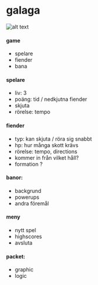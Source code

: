 # galaga

![alt text](https://assets.website-files.com/5f43cd133f29b72551b85631/6070cd1dedfe76229645f9cf_Screen-Shot-2020-08-13-at-2.27.png)

#### game
- spelare
- fiender
- bana

#### spelare
- liv: 3
- poäng: tid / nedkjutna fiender
- skjuta
- rörelse: tempo

#### fiender
- typ: kan skjuta / röra sig snabbt
- hp: hur många skott krävs
- rörelse: tempo, directions
- kommer in från vilket håll?
- formation ?

#### banor:
- backgrund
- powerups
- andra föremål

#### meny
- nytt spel
- highscores
- avsluta

#### packet:
- graphic
- logic